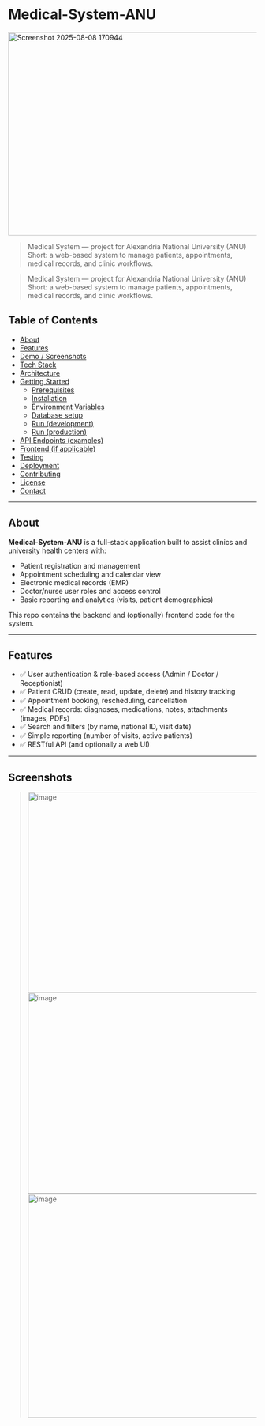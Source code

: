 # Medical-System-ANU
<img width="943" height="411" alt="Screenshot 2025-08-08 170944" src="https://github.com/user-attachments/assets/27558257-7343-479a-9266-5db19d27d2e6" />

> Medical System — project for Alexandria National University (ANU)  
> Short: a web-based system to manage patients, appointments, medical records, and clinic workflows.

> Medical System — project for Alexandria National University (ANU)  
> Short: a web-based system to manage patients, appointments, medical records, and clinic workflows.

## Table of Contents
- [About](#about)
- [Features](#features)
- [Demo / Screenshots](#demo--screenshots)
- [Tech Stack](#tech-stack)
- [Architecture](#architecture)
- [Getting Started](#getting-started)
  - [Prerequisites](#prerequisites)
  - [Installation](#installation)
  - [Environment Variables](#environment-variables)
  - [Database setup](#database-setup)
  - [Run (development)](#run-development)
  - [Run (production)](#run-production)
- [API Endpoints (examples)](#api-endpoints-examples)
- [Frontend (if applicable)](#frontend-if-applicable)
- [Testing](#testing)
- [Deployment](#deployment)
- [Contributing](#contributing)
- [License](#license)
- [Contact](#contact)

---

## About
**Medical-System-ANU** is a full-stack application built to assist clinics and university health centers with:
- Patient registration and management
- Appointment scheduling and calendar view
- Electronic medical records (EMR)
- Doctor/nurse user roles and access control
- Basic reporting and analytics (visits, patient demographics)

This repo contains the backend and (optionally) frontend code for the system.

---

## Features
- ✅ User authentication & role-based access (Admin / Doctor  / Receptionist)  
- ✅ Patient CRUD (create, read, update, delete) and history tracking  
- ✅ Appointment booking, rescheduling, cancellation  
- ✅ Medical records: diagnoses, medications, notes, attachments (images, PDFs)  
- ✅ Search and filters (by name, national ID, visit date)  
- ✅ Simple reporting (number of visits, active patients)  
- ✅ RESTful API (and optionally a web UI)  

---

## Screenshots
> <img width="937" height="406" alt="image" src="https://github.com/user-attachments/assets/baa5f835-7963-48cf-8179-282f75f96a4f"
    /><img width="944" height="407" alt="image" src="https://github.com/user-attachments/assets/ffce4b13-7063-42cf-a58d-ddafa518d16c" /><img width="574" height="453" alt="image" src="https://github.com/user-attachments/assets/5884ce7b-5ef9-4a36-91a7-9b60280d67e2" />


    



